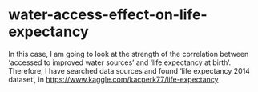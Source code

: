 # water-access-effect-on-life-expectancy
In this case, I am going to look at the strength of the correlation between ‘accessed to improved water sources’ and ‘life expectancy at birth’. Therefore, I have searched data sources and found ‘life expectancy 2014 dataset’, in https://www.kaggle.com/kacperk77/life-expectancy
